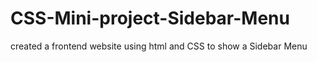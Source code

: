 # CSS-Mini-project-Sidebar-Menu
created a frontend website using html and CSS to show a Sidebar Menu
